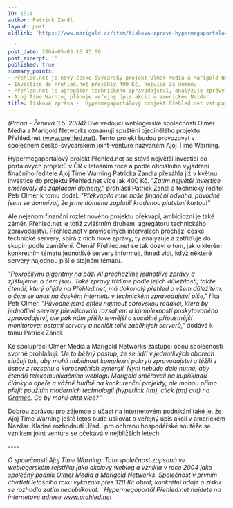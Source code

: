 ```yaml
---
ID: 1014
author: Patrick Zandl
layout: post
oldlink: 'https://www.marigold.cz/item/tiskova-zprava-hypermegaportalovy-projekt-prehled-net-vstupuje-do-cr

  '
post_date: 2004-05-03 16:43:00
post_excerpt: ''
published: true
summary_points:
- Přehled.net je nový česko-švýcarský projekt Olmer Media a Marigold Networks.
- Investice do Přehled.net přesáhly 400 Kč, nejvíce za doménu.
- Přehled.net je agregátor technického zpravodajství, analyzuje zprávy z českých serverů.
- Ajoj Time Warning plánuje veřejný úpis akcií v americkém Nazdar.
title: Tisková zpráva -  Hypermegaportálový projekt Přehled.net vstupuje do ČR
---
```


<p>
<EM>(Praha - Ženeva 3.5. 2004)</EM> Dvě vedoucí weblogerské společnosti Olmer Media a Marigold Networks oznamují spuštění ojedinělého projektu Přehled.net (<A href="http://www.prehled.net/">www.prehled.net</A>). Tento projekt budou provozovat v společném česko-švýcarském joint-venture nazvaném Ajoj Time Warning. </p>

<p>
Hypermegaportálový projekt Přehled.net se stává největší investicí do portálových projektů v ČR v letošním roce a podle oficiálního vyjádření finačního ředitele Ajoj Time Warning Patricka Zandla přesáhla již v květnu&#160; investice do projektu Přehled.net více jak 400 Kč. <EM>"Zatím největší investice směřovaly do zaplacení domény,"</EM> prohlásil Patrick Zandl a technický ředitel Petr Olmer k tomu dodal: <EM>"Překvapila mne naše finanční odvaha, původně jsem se domníval, že jsme doménu zaplatili kradenou platební kartou!"</EM></p>

<p>
Ale nejenom finanční rozlet nového projektu překvapí, ambiciozní je také záměr. Přehled.net je totiž zvláštním druhem&#160; agregátoru technického zpravodajství. Přehled.net v pravidelných intervalech prochází české technické servery, sbírá z nich nové zprávy, ty analyzuje a zatřiďuje do skupin podle zaměření. Čtenář Přehled.net se tak dozví o tom, jak o kterém konkrétním tématu jednotlivé servery informují, ihned vidí, když některé servery najednou píší o stejném tématu. </p>

<p>
<EM>"Pokročilými algoritmy na bázi AI procházíme jednotlivé zprávy a zjišťujeme, o čem jsou. Také zprávy třídíme podle jejich důležitosti, takže čtenář, který přijde na Přehled.net, má dokonalý přehled o všem důležitém, o čem se dnes na českém internetu v technickém zpravodajství píše,"</EM> říká Petr Olmer. <EM>"Původně jsme chtěli najmout obrovskou redakci, která by jednotlivé servery převálcovala rozsahem a komplexností poskytovaného zpravodajství, ale pak nám přišlo levnější a sociálně přípustnější monitorovat ostatní servery a neničit tolik zaběhlých serverů,"</EM> dodává k tomu Patrick Zandl. </p>

<p>
Ke spolupráci Olmer Media a Marigold Networks zástupci obou společností svorně prohlašují: <EM>"Je to běžný postup, že se lídři v jednotlivých oborech slučují tak, aby mohli nabídnout komplexní pokrytí zpravodajství a těžili z úspor z rozsahu a korporačních synergií. Nyní nebude dále nutné, aby čtenáři telekomunikačního weblogu Marigold směřovali na kupříkladu články o opeře a vážné hudbě na konkurenční projekty, ale mohou přímo přejít použitím moderních technologií (hyperlink (tm), click (tm) atd) na </EM><A href="http://petr.olmer.cz/gramec/" target=_blank><EM>Gramec</EM></A><EM>. Co by mohli chtít více?"</EM></p>

<p>
Dobrou zprávou pro zájemce o účast na internetovém podnikání také je, že Ajoj Time Warning ještě letos bude usilovat o veřejný úpis akcií v americkém Nazdar. Kladné rozhodnutí Úřadu pro ochranu hospodářské soutěže se vznikem joint venture se očekává v nejbližších letech.</p>

<p>
----</p>

<p>
<EM>O společnosti Ajoj Time Warning: Tato společnost zapsaná ve weblogerském rejstříku jako akciový weblog a vznikla v roce 2004 jako společný podnik Olmer Media a Marigold Networks. Společnost v prvním čtvrtletí letošního roku vykázala přes 120 Kč obrat, konkrétní údaje o zisku se rozhodla zatím nepublikovat.&#160;&#160; Hypermegaportál Přehled.net najdete na internetové adrese </EM><A href="http://www.prehled.net/"><EM>www.prehled.net</EM></A></p>